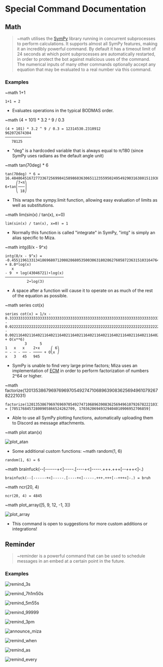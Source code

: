 # Special Command Documentation


## Math
> ~math utilises the [SymPy](https://www.sympy.org) library running in concurrent subprocesses to perform calculations. It supports almost all SymPy features, making it an incredibly powerful command. By default it has a timeout limit of 24 seconds at which point subprocesses are automatically restarted, in order to protect the bot against malicious uses of the command. The numerical inputs of many other commands optionally accept any equation that may be evaluated to a real number via this command.

### Examples

~math 1+1
```
1+1 = 2
```


- Evaluates operations in the typical BODMAS order.

~math (4 + 101) * 3.2 ^ 9 / 0.3
```
(4 + 101) * 3.2 ^ 9 / 0.3 = 12314530.2310912
962072674304
────────────
   78125
```


- "deg" is a hardcoded variable that is always equal to π/180 (since SymPy uses radians as the default angle unit)

~math tan(70deg) * 6
```
tan(70deg) * 6 = 16.48486451672773367256998415898603630651123559502495492903163801511938952328955910604362547570421115759740539384257944985532259
     ⎛7∙π⎞
6∙tan⎜───⎟
     ⎝ 18⎠
```


- This wraps the sympy.limit function, allowing easy evaluation of limits as well as substitutions.

~math lim(sin(x) / tan(x), x=0)
```
lim(sin(x) / tan(x), x=0) = 1
```


- Normally this function is called "integrate" in SymPy, "intg" is simply an alias specific to Miza.

~math intg(8/x - 9^x)
```
intg(8/x - 9^x) = -0.45511961331341869680712008286805350030631802862760587236315103164764054159689687332363589041904357414485064160234702996333541748*9.0**x + 8.0*log(x)
   x
- 9  + log(43046721)∙log(x)
───────────────────────────
          2∙log(3)
```


- A space after a function will cause it to operate on as much of the rest of the equation as possible.

~math series cot(x)
```
series cot(x) = 1/x - 0.33333333333333333333333333333333333333333333333333333333333333333333333333333333333333333333333333333333333333333333333333333333*x - 0.022222222222222222222222222222222222222222222222222222222222222222222222222222222222222222222222222222222222222222222222222222222*x**3 - 0.0021164021164021164021164021164021164021164021164021164021164021164021164021164021164021164021164021164021164021164021164021164021*x**5 + O(x**6)
         3      5
1   x   x    2∙x     ⎛ 6⎞
─ - ─ - ── - ──── + O⎝x ⎠
x   3   45   945
```


- SymPy is unable to find very large prime factors; Miza uses an implementation of [ECM](https://www.alpertron.com.ar/ECM.HTM) in order to perform factorization of numbers 2^64 or higher.

~math factorize(1201353867969769697054927471068963908362569496107926782221031)
```
factorize(1201353867969769697054927471068963908362569496107926782221031) = [70517684572800905866524262709, 17036206949329404010906952706859]
```


- Able to use all SymPy plotting functions, automatically uploading them to Discord as message attachments.

~math plot atan(x)

![plot_atan](https://cdn.discordapp.com/attachments/320915703102177293/815403492373299200/1614477739417566.png)

- Some additional custom functions:
~math random(1, 6)
```
random(1, 6) = 6
```


~math brainfuck(--[------+<]-----.[----+<]-----.+++.+++[--+++<]-.)
```
brainfuck(--[------+<]-----.[----+<]-----.+++.+++[--+++<]-.) = bruh
```


~math ncr(20, 4)
```
ncr(20, 4) = 4845
```


~math plot_array([5, 9, 12, -1, 3])

![plot_array](https://cdn.discordapp.com/attachments/320915703102177293/815405611688525824/1614478245186992.png)

- This command is open to suggestions for more custom additions or integrations!


## Reminder
> ~reminder is a powerful command that can be used to schedule messages in an embed at a certain point in the future.

### Examples
![remind_3s](https://cdn.discordapp.com/attachments/320915703102177293/815406848076677140/unknown.png)

![remind_7h1m50s](https://cdn.discordapp.com/attachments/682553066209148942/815408094560518174/unknown.png)

![remind_5m55s](https://cdn.discordapp.com/attachments/320915703102177293/815408198344245258/unknown.png)

![remind_99999](https://cdn.discordapp.com/attachments/320915703102177293/815422717314334740/unknown.png)

![remind_3pm](https://cdn.discordapp.com/attachments/320915703102177293/815423163210268712/unknown.png)

![announce_miza](https://cdn.discordapp.com/attachments/320915703102177293/815423786928701440/unknown.png)

![remind_when](https://cdn.discordapp.com/attachments/320915703102177293/815424392338866186/unknown.png)

![remind_as](https://cdn.discordapp.com/attachments/320915703102177293/815424838482919454/unknown.png)

![remind_every](https://cdn.discordapp.com/attachments/320915703102177293/815425461202059274/unknown.png)